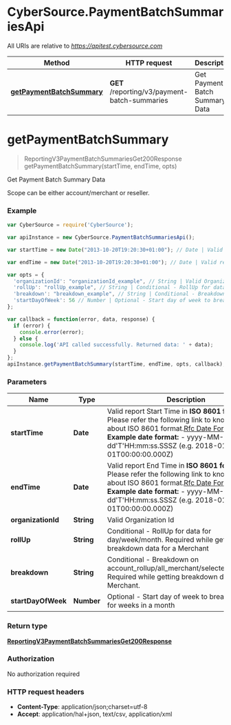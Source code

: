 # CyberSource.PaymentBatchSummariesApi

All URIs are relative to *https://apitest.cybersource.com*

Method | HTTP request | Description
------------- | ------------- | -------------
[**getPaymentBatchSummary**](PaymentBatchSummariesApi.md#getPaymentBatchSummary) | **GET** /reporting/v3/payment-batch-summaries | Get Payment Batch Summary Data


<a name="getPaymentBatchSummary"></a>
# **getPaymentBatchSummary**
> ReportingV3PaymentBatchSummariesGet200Response getPaymentBatchSummary(startTime, endTime, opts)

Get Payment Batch Summary Data

Scope can be either account/merchant or reseller.

### Example
```javascript
var CyberSource = require('CyberSource');

var apiInstance = new CyberSource.PaymentBatchSummariesApi();

var startTime = new Date("2013-10-20T19:20:30+01:00"); // Date | Valid report Start Time in **ISO 8601 format** Please refer the following link to know more about ISO 8601 format.[Rfc Date Format](https://xml2rfc.tools.ietf.org/public/rfc/html/rfc3339.html#anchor14)  **Example date format:**   - yyyy-MM-dd'T'HH:mm:ss.SSSZ (e.g. 2018-01-01T00:00:00.000Z) 

var endTime = new Date("2013-10-20T19:20:30+01:00"); // Date | Valid report End Time in **ISO 8601 format** Please refer the following link to know more about ISO 8601 format.[Rfc Date Format](https://xml2rfc.tools.ietf.org/public/rfc/html/rfc3339.html#anchor14)  **Example date format:**   - yyyy-MM-dd'T'HH:mm:ss.SSSZ (e.g. 2018-01-01T00:00:00.000Z) 

var opts = { 
  'organizationId': "organizationId_example", // String | Valid Organization Id
  'rollUp': "rollUp_example", // String | Conditional - RollUp for data for day/week/month. Required while getting breakdown data for a Merchant
  'breakdown': "breakdown_example", // String | Conditional - Breakdown on account_rollup/all_merchant/selected_merchant. Required while getting breakdown data for a Merchant.
  'startDayOfWeek': 56 // Number | Optional - Start day of week to breakdown data for weeks in a month
};

var callback = function(error, data, response) {
  if (error) {
    console.error(error);
  } else {
    console.log('API called successfully. Returned data: ' + data);
  }
};
apiInstance.getPaymentBatchSummary(startTime, endTime, opts, callback);
```

### Parameters

Name | Type | Description  | Notes
------------- | ------------- | ------------- | -------------
 **startTime** | **Date**| Valid report Start Time in **ISO 8601 format** Please refer the following link to know more about ISO 8601 format.[Rfc Date Format](https://xml2rfc.tools.ietf.org/public/rfc/html/rfc3339.html#anchor14)  **Example date format:**   - yyyy-MM-dd'T'HH:mm:ss.SSSZ (e.g. 2018-01-01T00:00:00.000Z)  | 
 **endTime** | **Date**| Valid report End Time in **ISO 8601 format** Please refer the following link to know more about ISO 8601 format.[Rfc Date Format](https://xml2rfc.tools.ietf.org/public/rfc/html/rfc3339.html#anchor14)  **Example date format:**   - yyyy-MM-dd'T'HH:mm:ss.SSSZ (e.g. 2018-01-01T00:00:00.000Z)  | 
 **organizationId** | **String**| Valid Organization Id | [optional] 
 **rollUp** | **String**| Conditional - RollUp for data for day/week/month. Required while getting breakdown data for a Merchant | [optional] 
 **breakdown** | **String**| Conditional - Breakdown on account_rollup/all_merchant/selected_merchant. Required while getting breakdown data for a Merchant. | [optional] 
 **startDayOfWeek** | **Number**| Optional - Start day of week to breakdown data for weeks in a month | [optional] 

### Return type

[**ReportingV3PaymentBatchSummariesGet200Response**](ReportingV3PaymentBatchSummariesGet200Response.md)

### Authorization

No authorization required

### HTTP request headers

 - **Content-Type**: application/json;charset=utf-8
 - **Accept**: application/hal+json, text/csv, application/xml

